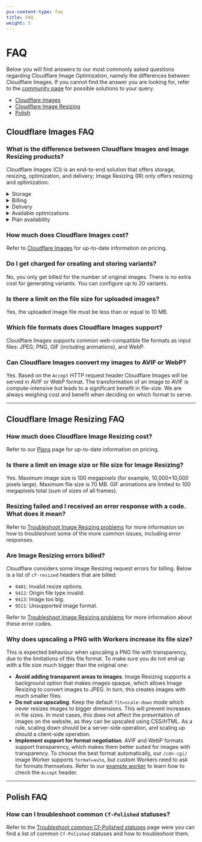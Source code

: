 ```yaml
---
pcx-content-type: faq
title: FAQ
weight: 5
---
```


# FAQ

Below you will find answers to our most commonly asked questions regarding Cloudflare Image Optimization, namely the differences between Cloudflare Images. If you cannot find the answer you are looking for, refer to the [community page](https://community.cloudflare.com/) for possible solutions to your query.

- [Cloudflare Images](#cloudflare-images-faq)
- [Cloudflare Image Resizing](#cloudflare-image-resizing-faq)
- [Polish](#polish-faq)

## Cloudflare Images FAQ

### What is the difference between Cloudflare Images and Image Resizing products?

Cloudflare Images (CI) is an end-to-end solution that offers storage, resizing, optimization, and delivery; Image Resizing (IR) only offers resizing and optimization:

<details>
<summary>Storage</summary>
<div>

**CI** - Images are stored at Cloudflare.

**IR** - Images can be stored anywhere on the Internet as long as they have public access.

</div>
</details>

<details>
<summary>Billing</summary>
<div>

**CI** - Cloudflare charges by images served (regardless of them being cached or not), and images stored.

**IR** - Cloudflare charges when there are cache misses, and for some [request errors](#are-image-resizing-errors-billed).

</div>
</details>

<details>
<summary>Delivery</summary>
<div>

**CI** - Images are served from `imagedelivery.net`.

**IR** - Images are served from one of your domains on Cloudflare.

</div>
</details>

<details>
<summary>Available optimizations</summary>
<div>

**CI** - For more information on Cloudflare Images optimizations refer to [Resize images](/images/cloudflare-images/resize-images/).

**IR** - For more information on Image Resizing optimizations refer to [URL format options](/images/image-resizing/url-format/#options).

</div>
</details>

<details>
<summary>Plan availability</summary>
<div>

**CI** - Available to any plan.

**IR** - Available with Pro, Business, and Enterprise plans.

</div>
</details>

### How much does Cloudflare Images cost?

Refer to [Cloudflare Images](https://www.cloudflare.com/products/cloudflare-images/) for up-to-date information on pricing.

### Do I get charged for creating and storing variants?

No, you only get billed for the number of original images. There is no extra cost for generating variants. You can configure up to 20 variants.

### Is there a limit on the file size for uploaded images?

Yes, the uploaded image file must be less than or equal to 10 MB.

### Which file formats does Cloudflare Images support?

Cloudflare Images supports common web-compatible file formats as input files: JPEG, PNG, GIF (including animations), and WebP.

### Can Cloudflare Images convert my images to AVIF or WebP?

Yes. Based on the `Accept` HTTP request header Cloudflare Images will be served in AVIF or WebP format. The transformation of an image to AVIF is compute-intensive but leads to a significant benefit in file-size. We are always weighing cost and benefit when deciding on which format to serve.

---

## Cloudflare Image Resizing FAQ

### How much does Cloudflare Image Resizing cost?

Refer to our [Plans](https://www.cloudflare.com/plans/) page for up-to-date information on pricing.

### Is there a limit on image size or file size for Image Resizing?

Yes. Maximum image size is 100 megapixels (for example, 10,000×10,000 pixels large). Maximum file size is 70 MB. GIF animations are limited to 100 megapixels total (sum of sizes of all frames).

### Resizing failed and I received an error response with a code. What does it mean?

Refer to [Troubleshoot Image Resizing problems](https://support.cloudflare.com/hc/articles/4412024022029) for more information on how to troubleshoot some of the more common issues, including error responses.

### Are Image Resizing errors billed?

Cloudflare considers some Image Resizing request errors for billing. Below is a list of `cf-resized` headers that are billed:

* `9401`: Invalid resize options.
* `9412`: Origin file type invalid.
* `9413`: Image too big.
* `9511`: Unsupported image format.

Refer to [Troubleshoot Image Resizing problems](https://support.cloudflare.com/hc/articles/4412024022029) for more information about these error codes.

### Why does upscaling a PNG with Workers increase its file size?

This is expected behaviour when upscaling a PNG file with transparency, due to the limitations of this file format. To make sure you do not end up with a file size much bigger than the original one:

- **Avoid adding transparent areas to images**. Image Resizing supports a background option that makes images opaque, which allows Image Resizing to convert images to JPEG. In turn, this creates images with much smaller files.
- **Do not use upscaling**. Keep the default `fit=scale-down` mode which never resizes images to bigger dimensions. This will prevent increases in file sizes. In most cases, this does not affect the presentation of images on the website, as they can be upscaled using CSS/HTML. As a rule, scaling down should be a server-side operation, and scaling up should a client-side operation.
- **Implement support for format negotiation**. AVIF and WebP formats support transparency, which makes them better suited for images with transparency. To choose the best format automatically, our `/cdn-cgi/` image Worker supports `format=auto`, but custom Workers need to ask for formats themselves. Refer to our [example worker](/images/image-resizing/resize-with-workers#an-example-worker) to learn how to check the `Accept` header.

---

## Polish FAQ

### How can I troubleshoot common `Cf-Polished` statuses?

Refer to the [Troubleshoot common Cf-Polished statuses](https://support.cloudflare.com/hc/articles/4412244347917) page were you can find a list of common `Cf-Polished` statuses and how to troubleshoot them.
